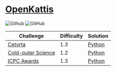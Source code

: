 # [OpenKattis](https://open.kattis.com/)

![Github](https://img.shields.io/badge/languages-python-green.svg?longCache=true&style=for-the-badge)
![GitHub](https://img.shields.io/github/license/mashape/apistatus.svg?style=for-the-badge)

|  Challenge      | Difficulty      | Solution        |
| --------------- | --------------- | --------------- |
[Cetvrta](https://open.kattis.com/problems/cetvrta) | 1.3 | [Python](./Python/cetvrta.py)
[Cold-puter Science](https://open.kattis.com/problems/cold) | 1.2 | [Python](./Python/cold.py)
[ICPC Awards](https://open.kattis.com/problems/icpcawards) | 1.3 | [Python](./Python/icpcawards.py)

